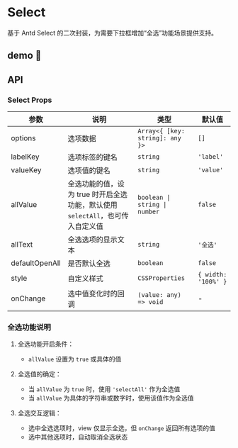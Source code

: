 # Select

基于 Antd Select 的二次封装，为需要下拉框增加“全选”功能场景提供支持。

## demo 🌰

<code src="./demo/index.tsx"></code>

## API

### Select Props

| 参数           | 说明                                                                           | 类型                            | 默认值              |
| -------------- | ------------------------------------------------------------------------------ | ------------------------------- | ------------------- |
| options        | 选项数据                                                                       | `Array<{ [key: string]: any }>` | `[]`                |
| labelKey       | 选项标签的键名                                                                 | `string`                        | `'label'`           |
| valueKey       | 选项值的键名                                                                   | `string`                        | `'value'`           |
| allValue       | 全选功能的值，设为 true 时开启全选功能，默认使用 `selectAll`，也可传入自定义值 | `boolean \| string \| number`   | `false`             |
| allText        | 全选选项的显示文本                                                             | `string`                        | `'全选'`            |
| defaultOpenAll | 是否默认全选                                                                   | `boolean`                       | `false`             |
| style          | 自定义样式                                                                     | `CSSProperties`                 | `{ width: '100%' }` |
| onChange       | 选中值变化时的回调                                                             | `(value: any) => void`          | -                   |

### 全选功能说明

1. 全选功能开启条件：

   - `allValue` 设置为 `true` 或具体的值

2. 全选值的确定：

   - 当 `allValue` 为 `true` 时，使用 `'selectAll'` 作为全选值
   - 当 `allValue` 为具体的字符串或数字时，使用该值作为全选值

3. 全选交互逻辑：
   - 选中全选选项时，view 仅显示全选，但 `onChange` 返回所有选项的值
   - 选中其他选项时，自动取消全选状态
